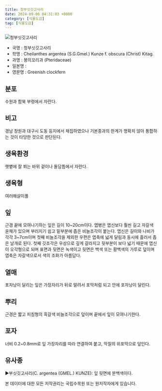 ```yaml
---
title: 청부싯깃고사리
date: 2024-09-06 04:31:03 +0800
category: [식물도감]
tag: [식물도감]
---
```




![청부싯깃고사리](/fileUpload/plants/basic/Lindsaeaceae/Cheilanthes/17575/1_th2.JPG)
- 국명 : 청부싯깃고사리
- 학명 : Cheilanthes argentea (S.G.Gmel.) Kunze f. obscura (Christ) Kitag.
- 과명 : 봉의꼬리과 (Pteridaceae)
- 일본명 : 
- 영문명 : Greenish clockfern


## 분포
수원과 함북 부령에서 자란다.
## 비고
경남 창원과 대구시 도동 등지에서 채집하였으나 기본종과의 한계가 명확치 않아 통합하는 것이 타당한 것으로 판단된다.
## 생육환경
햇볕에 잘 쬐는 바위 겉이나 돌담틈에서 자란다.
## 생육형
여러해살이풀
## 잎
근경 끝에 모여나기하는 잎은 길이 10~20cm이다. 엽병은 엽신보다 훨씬 길고 자갈색 윤채가 있으며 부러지기 쉽고 밑부분에 좁은 비늘조각이 붙는다. 엽신은 길이와 나비가 각각 3~7cm이며 첫째 비늘조각을 제외한 우편은 엽축에 넓게 달림과 동시에 흘러서 좁은 날개로 된다. 첫째 깃조각은 우상으로 깊게 갈라지고 뒷부분이 보다 넓기 때문에 엽신이 오각형으로 되며 표면과 뒷면은 녹색이고 뒷면은 백색 또는 황백색의 가루로 덮이며 엽축은 자갈색으로서 색의 조화가 아름답다.
## 열매
포자낭이 달리는 잎은 가장자리가 뒤로 말려서 포막처럼 되고 안에 포자낭이 달린다.
## 뿌리
근경은 짧고 피침형의 흑갈색 비늘조각으로 덮이며 끝에서 잎이 모여나기한다.
## 포자
너비 0.2~0.8mm로 잎 가장자리를 따라 연결하여 붙고, 막질의 위포막으로 덮인다.
## 유사종
▶부싯깃고사리(C. argentea (GMEL.) KUNZE): 잎 뒷면에 분백색이다.






본 데이터에 대한 모든 저작권리는 국립수목원 또는 원저작자에게 있습니다.
